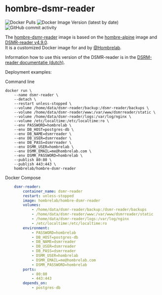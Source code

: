 # hombre-dsmr-reader
![Docker Pulls](https://img.shields.io/docker/pulls/hombrelab/hombre-dsmr-reader) ![Docker Image Version (latest by date)](https://img.shields.io/docker/v/hombrelab/hombre-dsmr-reader) ![GitHub commit activity](https://img.shields.io/github/last-commit/hombrelab/hombre-dsmr-reader)  

The [hombre-dsmr-reader](https://hub.docker.com/repository/docker/hombrelab/hombre-dsmr-reader) image is based on the [hombre-alpine](https://hub.docker.com/repository/docker/hombrelab/hombre-alpine) image and [DSMR-reader v4.9.0](https://github.com/dennissiemensma/dsmr-reader).  
It is a customized Docker image for and by [@Hombrelab](me@hombrelab.com).

Information how to use this version of the DSMR-reader is in the [DSRM-reader documentatie (dutch)](https://dsmr-reader.readthedocs.io/nl/v3/).

Deployment examples:

Command line
```shell script
docker run \
    --name dsmr-reader \
    --detach \
    --restart unless-stopped \
    --volume /home/data/dsmr-reader/backup:/dsmr-reader/backups \
    --volume /home/data/dsmr-reader/www:/var/www/dsmrreader/static \
    --volume /home/data/dsmr-reader/logs:/var/log/nginx \
    --volume /etc/localtime:/etc/localtime:ro \
    --env PASSWORD=hombrelab \
    --env DB_HOST=postgres-db \
    --env DB_NAME=dsmrreader \
    --env DB_USER=dsmrreader \
    --env DB_PASS=dsmrreader \
    --env DSMR_USER=hombrelab \
    --env DSMR_EMAIL=me@hombrelab.com \
    --env DSMR_PASSWORD=hombrelab \
    --publish 80:80 \
    --publish 443:443 \
    hombrelab/hombre-dsmr-reader
```
Docker Compose
```yaml
    dsmr-reader:
        container_name: dsmr-reader
        restart: unless-stopped
        image: hombrelab/hombre-dsmr-reader
        volumes:
            - /home/data/dsmr-reader/backup:/dsmr-reader/backups
            - /home/data/dsmr-reader/www:/var/www/dsmrreader/static
            - /home/data/dsmr-reader/logs:/var/log/nginx
            - /etc/localtime:/etc/localtime:ro
        environment:
            - PASSWORD=hombrelab
            - DB_HOST=postgres-db
            - DB_NAME=dsmrreader
            - DB_USER=dsmrreader
            - DB_PASS=dsmrreader
            - DSMR_USER=hombrelab
            - DSMR_EMAIL=me@hombrelab.com
            - DSMR_PASSWORD=hombrelab
        ports:
            - 80:80
            - 443:443
        depends_on:
            - postgres-db
```